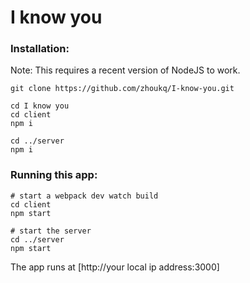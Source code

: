 # I know you

### Installation:
Note: This requires a recent version of NodeJS to work.
```shell
git clone https://github.com/zhoukq/I-know-you.git

cd I know you
cd client
npm i

cd ../server
npm i
```

### Running this app:
```shell
# start a webpack dev watch build
cd client
npm start

# start the server
cd ../server
npm start
```
The app runs at [http://your local ip address:3000]

